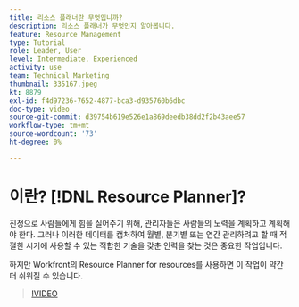 ```yaml
---
title: 리소스 플래너란 무엇입니까?
description: 리소스 플래너가 무엇인지 알아봅니다.
feature: Resource Management
type: Tutorial
role: Leader, User
level: Intermediate, Experienced
activity: use
team: Technical Marketing
thumbnail: 335167.jpeg
kt: 8879
exl-id: f4d97236-7652-4877-bca3-d935760b6dbc
doc-type: video
source-git-commit: d39754b619e526e1a869deedb38dd2f2b43aee57
workflow-type: tm+mt
source-wordcount: '73'
ht-degree: 0%

---
```


# 이란? [!DNL Resource Planner]?

진정으로 사람들에게 힘을 실어주기 위해, 관리자들은 사람들의 노력을 계획하고 계획해야 한다. 그러나 이러한 데이터를 캡처하여 월별, 분기별 또는 연간 관리하려고 할 때 적절한 시기에 사용할 수 있는 적합한 기술을 갖춘 인력을 찾는 것은 중요한 작업입니다.

하지만 Workfront의 Resource Planner for resources를 사용하면 이 작업이 약간 더 쉬워질 수 있습니다.


>[!VIDEO](https://video.tv.adobe.com/v/335167/?quality=12)
